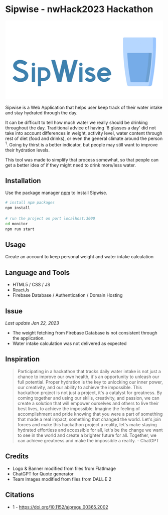 # Sipwise - nwHack2023 Hackathon

![Banner!](https://github.com/dinhplnguyen/nwhack-2023/blob/Rafi/misc/banner1.jpg)

Sipwise is a Web Application that helps user keep track of their water intake and stay hydrated through the day.

It can be difficult to tell how much water we really should be drinking throughout the day. Traditional advice of having '8 glasses a day' did not take into account differences in weight, activity level, water content through rest of diet (food and drinks), or even the general climate around the person <sup>1</sup>. Going by thirst is a better indicator, but people may still want to improve their hydration levels. 

This tool was made to simplify that process somewhat, so that people can get a better idea of if they might need to drink more/less water. 

## Installation

Use the package manager [npm](https://www.npmjs.com/) to install Sipwise.

```bash
# install npm packages
npm install

# run the project on port localhost:3000
cd monitor
npm run start
```

## Usage
Create an account to keep personal weight and water intake calculation 

## Language and Tools
- HTML5 / CSS / JS
- ReactJs
- Firebase Database / Authentication / Domain Hosting

## Issue
*Last update Jan 22, 2023*

- The weight fetching from Firebase Database is not consistent through the application.
- Water intake calculation was not delivered as expected

## Inspiration
> Participating in a hackathon that tracks daily water intake is not just a chance to improve our own health, it's an opportunity to unleash our full potential. Proper hydration is the key to unlocking our inner power, our creativity, and our ability to achieve the impossible. This hackathon project is not just a project, it's a catalyst for greatness. By coming together and using our skills, creativity, and passion, we can create a solution that will empower ourselves and others to live their best lives, to achieve the impossible. Imagine the feeling of accomplishment and pride knowing that you were a part of something that made a real impact, something that changed the world. Let's join forces and make this hackathon project a reality, let's make staying hydrated effortless and accessible for all, let's be the change we want to see in the world and create a brighter future for all. Together, we can achieve greatness and make the impossible a reality. - ChatGPT

## Credits
* Logo & Banner modified from files from FlatImage
* ChatGPT for Quote generator
* Team Images modified from files from DALL·E 2

## Citations
 * 1 - https://doi.org/10.1152/ajpregu.00365.2002
